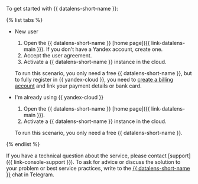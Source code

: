 To get started with {{ datalens-short-name }}:

{% list tabs %}

- New user
  1. Open the {{ datalens-short-name }} [home page]({{ link-datalens-main }}). If you don't have a Yandex account, create one.
  1. Accept the user agreement.
  1. Activate a {{ datalens-short-name }} instance in the cloud.

  To run this scenario, you only need a free {{ datalens-short-name }}, but to fully register in {{ yandex-cloud }}, you need to [create a billing account](../../../billing/quickstart/index.md) and link your payment details or bank card.

- I'm already using {{ yandex-cloud }}
  1. Open the {{ datalens-short-name }} [home page]({{ link-datalens-main }}).
  1. Activate a {{ datalens-short-name }} instance in the cloud.

  To run this scenario, you only need a free {{ datalens-short-name }}.

{% endlist %}

If you have a technical question about the service, please contact [support]({{ link-console-support }}). To ask for advice or discuss the solution to your problem or best service practices, write to the [{{ datalens-short-name }}](https://t.me/YandexDataLens) chat in Telegram.

